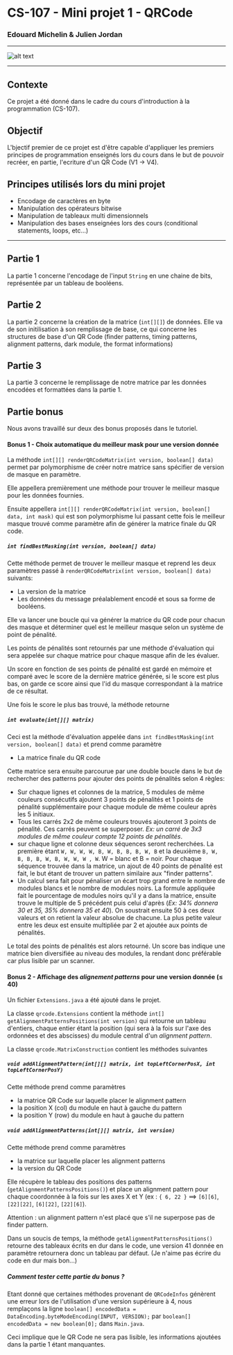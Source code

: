 # CS-107 - Mini projet 1 - QRCode

### Edouard Michelin & Julien Jordan

---

![alt text](https://chart.googleapis.com/chart?cht=qr&chl=I%20love%20java!&chs=180x180&choe=UTF-8&chld=L|2)

---

## Contexte

Ce projet a été donné dans le cadre du cours d'introduction à la programmation (CS-107).

## Objectif

L'bjectif premier de ce projet est d'être capable d'appliquer les premiers principes de programmation enseignés lors du cours dans le but de pouvoir recréer, en partie, l'ecriture d'un QR Code (V1 -> V4).

## Principes utilisés lors du mini projet

- Encodage de caractères en byte
- Manipulation des opérateurs bitwise
- Manipulation de tableaux multi dimensionnels
- Manipulation des bases enseignées lors des cours (conditional statements, loops, etc...)

---

## Partie 1

La partie 1 concerne l'encodage de l'input `String` en une chaine de bits, représentée par un tableau de booléens.

## Partie 2

La partie 2 concerne la création de la matrice (`int[][]`) de données.
Elle va de son initilisation à son remplissage de base, ce qui concerne les structures de base d'un QR Code (finder patterns, timing patterns, alignment patterns, dark module, the format informations)

## Partie 3

La partie 3 concerne le remplissage de notre matrice par les données encodées et formattées dans la partie 1.

## Partie bonus

Nous avons travaillé sur deux des bonus proposés dans le tutoriel.

#### Bonus 1 - Choix automatique du meilleur mask pour une version donnée

La méthode `int[][] renderQRCodeMatrix(int version, boolean[] data)` permet par polymorphisme de créer notre matrice sans spécifier de version de masque en paramètre.

Elle appellera premièrement une méthode pour trouver le meilleur masque pour les données fournies.

Ensuite appellera `int[][] renderQRCodeMatrix(int version, boolean[] data, int mask)` qui est son polymorphisme lui passant cette fois le meilleur masque trouvé comme paramètre afin de générer la matrice finale du QR code.


##### `int findBestMasking(int version, boolean[] data)`

Cette méthode permet de trouver le meilleur masque et reprend les deux paramètres passé à `renderQRCodeMatrix(int version, boolean[] data)` suivants:
- La version de la matrice
- Les données du message préalablement encodé et sous sa forme de booléens.

Elle va lancer une boucle qui va générer la matrice du QR code pour chacun des masque et déterminer quel est le meilleur masque selon un système de point de pénalité.

Les points de pénalités sont retournés par une méthode d'évaluation qui sera appelée sur chaque matrice pour chaque masque afin de les évaluer.

Un score en fonction de ses points de pénalité est gardé en mémoire et comparé avec le score de la dernière matrice générée, si le score est plus bas, on garde ce score ainsi que l'id du masque correspondant à la matrice de ce résultat.

Une fois le score le plus bas trouvé, la méthode retourne

##### `int evaluate(int[][] matrix)`

Ceci est la méthode d'évaluation appelée dans `int findBestMasking(int version, boolean[] data)` et prend comme paramètre
- La matrice finale du QR code

Cette matrice sera ensuite parcourue par une double boucle dans le but de rechercher des patterns pour ajouter des points de pénalités selon 4 règles:
- Sur chaque lignes et colonnes de la matrice, 5 modules de même couleurs consécutifs ajoutent 3 points de pénalités et 1 points de pénalité supplémentaire pour chaque module de même couleur après les 5 initiaux.
- Tous les carrés 2x2 de même couleurs trouvés ajouteront 3 points de pénalité. Ces carrés peuvent se superposer. <i>Ex: un carré de 3x3 modules de même couleur compte 12 points de pénalités</i>.
- sur chaque ligne et colonne deux séquences seront recherchées. La première étant `W, W, W, W, B, W, B, B, B, W, B` et la deuxième `B, W, B, B, B, W, B, W, W, W , W`. W = blanc et B = noir. Pour chaque séquence trouvée dans la matrice, un ajout de 40 points de pénalité est fait, le but étant de trouver un pattern similaire aux "finder patterns".
- Un calcul sera fait pour pénaliser un écart trop grand entre le nombre de modules blancs et le nombre de modules noirs. La formule appliquée fait le pourcentage de modules noirs qu'il y a dans la matrice, ensuite trouve le multiple de 5 précédent puis celui d'après (<i>Ex: 34% donnera 30 et 35, 35% donnera 35 et 40</i>). On soustrait ensuite 50 à ces deux valeurs et on retient la valeur absolue de chacune. La plus petite valeur entre les deux est ensuite multipliée par 2 et ajoutée aux points de pénalités.

Le total des points de pénalités est alors retourné. Un score bas indique une matrice bien diversifiée au niveau des modules, la rendant donc préférable car plus lisible par un scanner.

#### Bonus 2 - Affichage des <i>alignement patterns</i> pour une version donnée (≤ 40)

Un fichier `Extensions.java` a été ajouté dans le projet.

La classe `qrcode.Extensions` contient la méthode `int[] getAlignmentPatternsPositions(int version)` qui retourne un tableau d'entiers, chaque entier étant la position (qui sera à la fois sur l'axe des ordonnées et des abscisses) du module central d'un <i>alignment pattern</i>.

La classe `qrcode.MatrixConstruction` contient les méthodes suivantes

##### `void addAlignmentPattern(int[][] matrix, int topLeftCornerPosX, int topLeftCornerPosY)`

Cette méthode prend comme paramètres
- la matrice QR Code sur laquelle placer le alignment pattern
- la position X (col) du module en haut à gauche du pattern
- la position Y (row) du module en haut à gauche du pattern

##### `void addAlignmentPatterns(int[][] matrix, int version)`

Cette méthode prend comme paramètres
- la matrice sur laquelle placer les alignment patterns
- la version du QR Code

Elle récupère le tableau des positions des patterns (`getAlignmentPatternsPositions()`) et place un alignment pattern pour chaque coordonnée à la fois sur les axes X et Y (ex : `{ 6, 22 }` ==> `[6][6]`, `[22][22]`, `[6][22]`, `[22][6]`).

Attention : un alignment pattern n'est placé que s'il ne superpose pas de finder pattern.

Dans un soucis de temps, la méthode `getAlignmentPatternsPositions()` retourne des tableaux écrits en dur dans le code, une version 41 donnée en paramètre retournera donc un tableau par défaut. (Je n'aime pas écrire du code en dur mais bon...)

##### Comment tester cette partie du bonus ?

Etant donné que certaines méthodes provenant de `QRCodeInfos` génèrent une erreur lors de l'utilisation d'une version supérieure à 4, nous remplaçons la ligne `boolean[] encodedData = DataEncoding.byteModeEncoding(INPUT, VERSION);` par `boolean[] encodedData = new boolean[0];` dans `Main.java`.

Ceci implique que le QR Code ne sera pas lisible, les informations ajoutées dans la partie 1 étant manquantes.
